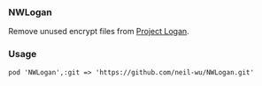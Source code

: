 
### NWLogan

Remove unused encrypt files from [Project Logan](https://github.com/Meituan-Dianping/Logan).


### Usage

`pod 'NWLogan',:git => 'https://github.com/neil-wu/NWLogan.git'`

